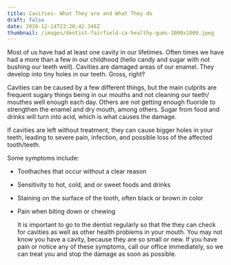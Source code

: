 ```yaml
---
title: Cavities- What They are and What They do
draft: false
date: 2020-12-14T23:20:42.346Z
thumbnail: /images/dentist-fairfield-ca-healthy-gums-1000x1000.jpeg
---
```



Most of us have had at least one cavity in our lifetimes. Often times we have had a more than a few in our childhood (hello candy and sugar with not bushing our teeth well).  Cavities are damaged areas of our enamel. They develop into tiny holes in our teeth. Gross, right? 


Cavities can be caused by a few different things, but the main culprits are frequent sugary things being in our mouths and not cleaning our teeth/ mouthes well enough each day.  Others are not getting enough fluoride to strengthen the enamel and dry mouth, among others.  Sugar from food and drinks will turn into acid, which is what  causes the damage. 


If cavities are left without treatment, they can cause bigger holes in your teeth, leading to severe pain, infection, and possible loss of the affected tooth/teeth.

Some symptoms include:

* Toothaches that occur without a clear reason
* Sensitivity to hot, cold, and or sweet foods and drinks
* Staining on the surface of the tooth, often black or brown in color
* Pain when biting down or chewing

   It is important to go to the dentist regularly so that the they can check for cavities as well as other health problems in your mouth. You may not know you have a cavity, because they are so small or new. If you have pain or notice any of these symptoms, call our office immediately, so we can treat you and stop the damage as soon as possible.